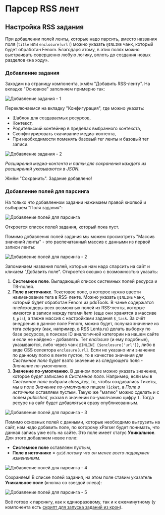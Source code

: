 # Парсер RSS лент

## Настройка RSS задания

При добавлении полей ленты, которые надо парсить, вместо названия поля (`title` или `enclosure[url]`) можно указать `@INLINE` чанк, который будет обработан Fenom. Благодаря этому, в этих полях можно выстраивать совершенно любую логику, вплоть до создания новых разделов «на ходу».

### Добавление задания

Заходим на страницу компонента, жмём "Добавить RSS-ленту". На вкладке "Основное" заполняем примерно так:

![Добавление задания - 1](https://file.modx.pro/files/1/f/b/1fbad9610792d107ba73dd1a010a5391.png)

Переключаемся на вкладку "Конфигурация", где можно указать:

- Шаблон для создаваемых ресурсов,
- Контекст,
- Родительский контейнер в пределах выбранного контекста,
- Сконфигурировать скачивание медиа-контента,
- При необходимости поменять базовый тег ленты и базовый тег записи.

![Добавление задания - 2](https://file.modx.pro/files/c/5/5/c559bca846330c43cd8302bcf257ec2a.png)

*Расширения медиа-контента и папки для сохранения каждого из расширений указываются в JSON.*

Жмём "Сохранить". Задание добавлено!

### Добавление полей для парсинга

На только что добавленном задании нажимаем правой кнопкой и выбираем "Поля задания":

![Добавление полей для парсинга](https://file.modx.pro/files/c/b/8/cb8a296c983e6493dea5135190c52de6.png)

Откроется список полей задания, который пока пуст.

Помимо добавления полей задания мы можем просмотреть "Массив значений ленты" - это распечатанный массив с данными из первой записи ленты:

![Добавление полей для парсинга - 2](https://file.modx.pro/files/9/a/f/9aff05a6e244235dacaf3d32820f86d9.png)

Запоминаем названия полей, которые нам надо спарсить на сайт и кликаем "Добавить поле". Откроется окошко с возможностью указать:

1. **Системное поле**. Выпадающий список системных полей ресурса и ТВ-полей.
2. **Поле в источнике**. Текстовое поле, в которое нужно ввести наименование тега в RSS-ленте. Можно указать `@INLINE` чанк, который будет обработан Fenom из pdoTools. В чанке содержатся плейсхолдеры всех возможных полей из RSS-ленты, которые имеются в записи между тегами *item* (еще они хранятся в массиве `$_pls`), а также массив с настройками задания `$_task`. За счёт внедрения в данное поле Fenom, можно будет, получая значение из тега *category* (как, например, в RSS Lenta.ru) делать выборку по базе ресурсов, в поисках ID аналогичной категории на нашем сайте и если не найдено - добавлять. Тег *enclosure* (и ему подобные), указываются, либо через чанк `@INLINE {$enclosure['url']}`, либо в виде CSS селектора `enclosure[url]`. Если не указано или значение по данному полю в ленте пустое, то в качестве значения для *Системное поле* будет взято значение из следующего поля - *Значение по-умолчанию*.
3. **Значение по-умолчанию**. В данном поле можно указать значение, которое будет записано в *Системное поле*. Например, если мы в *Системное поле* выбрали *class_key*, то, чтобы создавались Тикеты, мы в поле *Значение по-умолчанию* пишем `Ticket`, а *Поле в источнике* оставляем пустым. Такую же "магию" можно сделать и с полем *published*, указав в значении по-умолчанию цифру `1`. Тогда ресурс на сайт будет добавляться сразу опубликованным.

![Добавление полей для парсинга - 3](https://file.modx.pro/files/f/d/1/fd116e47bcd797829f2b53265c64fa9a.png)

Помимо основных полей с данными, которые необходимо выгрузить на сайт, нам надо добавить поле, по которому xParser будет понимать, что данная запись уже есть на сайте. Это поле имеет статус **Уникальное**.
Для этого добавляем новое поле:

- **Системное поле** оставляем пустым,
- **Поле в источнике** = `guid` *потому что он менее всего подвержен изменениям*.

![Добавление полей для парсинга - 4](https://file.modx.pro/files/d/5/7/d577be78ffa9c8276aff8025c93b1639.png)

Сохраняем! В списке полей задания, на этом поле ставим указатель **Уникальное поле** (кнопка со звездой слева):

![Добавление полей для парсинга - 5](https://file.modx.pro/files/d/7/c/d7cb4daae42d1a8e0d5236782179305f.png)

Всё готово к парсингу, как к единоразовому, так и к ежеминутному (у компонента есть [скрипт для запуска заданий из крон][1]).

[1]: /components/xparser/cron

